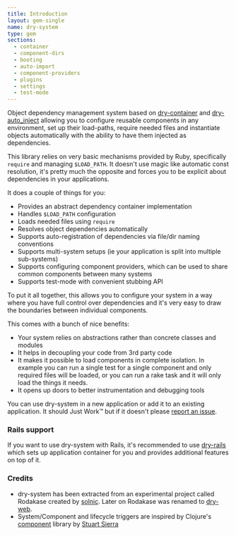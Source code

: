 ```yaml
---
title: Introduction
layout: gem-single
name: dry-system
type: gem
sections:
  - container
  - component-dirs
  - booting
  - auto-import
  - component-providers
  - plugins
  - settings
  - test-mode
---
```


Object dependency management system based on [dry-container](/gems/dry-container) and [dry-auto_inject](/gems/dry-auto_inject) allowing you to configure reusable components in any environment, set up their load-paths, require needed files and instantiate objects automatically with the ability to have them injected as dependencies.

This library relies on very basic mechanisms provided by Ruby, specifically `require` and managing `$LOAD_PATH`. It doesn't use magic like automatic const resolution, it's pretty much the opposite and forces you to be explicit about dependencies in your applications.

It does a couple of things for you:

* Provides an abstract dependency container implementation
* Handles `$LOAD_PATH` configuration
* Loads needed files using `require`
* Resolves object dependencies automatically
* Supports auto-registration of dependencies via file/dir naming conventions
* Supports multi-system setups (ie your application is split into multiple sub-systems)
* Supports configuring component providers, which can be used to share common components between many systems
* Supports test-mode with convenient stubbing API

To put it all together, this allows you to configure your system in a way where you have full control over dependencies and it's very easy to draw the boundaries between individual components.

This comes with a bunch of nice benefits:

* Your system relies on abstractions rather than concrete classes and modules
* It helps in decoupling your code from 3rd party code
* It makes it possible to load components in complete isolation. In example you can run a single test for a single component and only required files will be loaded, or you can run a rake task and it will only load the things it needs.
* It opens up doors to better instrumentation and debugging tools

You can use dry-system in a new application or add it to an existing application. It should Just Work™ but if it doesn't please [report an issue](https://github.com/dry-rb/dry-system/issues).

### Rails support

If you want to use dry-system with Rails, it's recommended to use [dry-rails](/gems/dry-rails) which sets up application container for you and provides additional features on top of it.

### Credits

* dry-system has been extracted from an experimental project called Rodakase created by [solnic](https://github.com/solnic). Later on Rodakase was renamed to [dry-web](https://github.com/dry-rb/dry-web).
* System/Component and lifecycle triggers are inspired by Clojure's [component](https://github.com/stuartsierra/component) library by [Stuart Sierra](https://github.com/stuartsierra)

